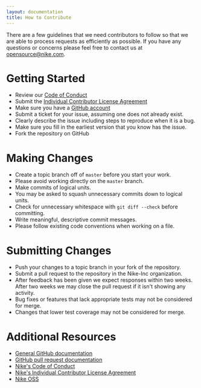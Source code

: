 ```yaml
---
layout: documentation
title: How to Contribute
---
```


There are a few guidelines that we need contributors to follow so that we are able to process requests as efficiently as possible. If you have any questions or concerns please feel free to contact us at [opensource@nike.com](mailto:opensource@nike.com).

# Getting Started

*  Review our [Code of Conduct](https://github.com/Nike-Inc/nike-inc.github.io/blob/master/CONDUCT.md)
*  Submit the [Individual Contributor License Agreement](https://www.clahub.com/agreements/Nike-Inc/fastbreak)
*  Make sure you have a [GitHub account](https://github.com/signup/free)
*  Submit a ticket for your issue, assuming one does not already exist.
  *  Clearly describe the issue including steps to reproduce when it is a bug.
  *  Make sure you fill in the earliest version that you know has the issue.
*  Fork the repository on GitHub

# Making Changes

*  Create a topic branch off of `master` before you start your work.
  *  Please avoid working directly on the `master` branch.
*  Make commits of logical units.
  *  You may be asked to squash unnecessary commits down to logical units.
*  Check for unnecessary whitespace with `git diff --check` before committing.
*  Write meaningful, descriptive commit messages.
*  Please follow existing code conventions when working on a file.

# Submitting Changes

*  Push your changes to a topic branch in your fork of the repository.
*  Submit a pull request to the repository in the Nike-Inc organization.
*  After feedback has been given we expect responses within two weeks. After two weeks we may close the pull request if it isn't showing any activity.
*  Bug fixes or features that lack appropriate tests may not be considered for merge.
*  Changes that lower test coverage may not be considered for merge.

# Additional Resources

*  [General GitHub documentation](https://help.github.com/)
*  [GitHub pull request documentation](https://help.github.com/send-pull-requests/)
*  [Nike's Code of Conduct](https://github.com/Nike-Inc/nike-inc.github.io/blob/master/CONDUCT.md)
*  [Nike's Individual Contributor License Agreement](https://www.clahub.com/agreements/Nike-Inc/fastbreak)
*  [Nike OSS](https://nike-inc.github.io/)